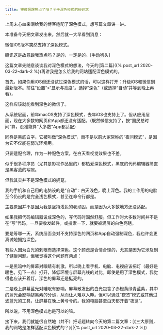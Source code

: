 ```yaml
---
title: 被微信蹭热点了吗？关于深色模式的碎碎念
---
```


上周末心血来潮给我的博客适配了深色模式，想写篇文章讲一讲。

本准备今天把文章发出来，然后就一大早看到消息：

微信iOS版本突然支持了深色模式。

腾讯这是故意蹭我热点吗？是的，一定是的。[手动狗头]

这篇文章先随意谈谈我对深色模式的想法，今天的[第二篇]({% post_url 2020-03-22-dark-2 %})再讲我是怎么给我的网站适配深色模式的。

首先，如果你用iOS但还没试过深色模式的话，可以这样打开：升级iOS和微信到最新版本。前往“设置”>“显示与亮度”。选择“深色”（或选择“自动”并等到晚上再看）。

这样应该就能看到深色的微信了。

从系统层面，前年macOS支持了深色模式，去年iOS也支持上了。但从应用层面，现在大多数的网页和App都还没有适配。（既然微信支持了，按“国民总时间”算，没准能算“大多数”App都适配）

同样是黑底白字，它被叫做“深色模式”，而不是以前大家常称的“夜间模式”，是因为它不仅能在弱光环境用。

只要适配合理，作为一种配色方案，在白天看视觉效果也不差。

似乎很多程序员（尤其是影视作品里的）都热爱深色模式，黑底的代码编辑器简直是黑客范的写照。

但我其实并不是深色模式的拥趸。



我的手机和自己用的电脑设的是“自动”：白天浅色，晚上深色。我的工作用的电脑至今仍设的是完全浅色模式，甚至连命令行都是。

主要原因并不是因为我是坚持浅色的老顽固，而是因为大多数地方还没适配。

如果我把代码编辑器设成深色的，写代码时固然舒服。但工作时大多数时间并不是在“写”代码，一旦要收发邮件，或搜索一下，就要被满屏的白色亮瞎。

要是等哪一天，系统层面会对不支持深色的网页和App自动强制深色，我也许会更真诚地拥抱深色。

有些人因为白光的刺眼而选择深色。这个顾虑是合情合理的，尤其是因为它涉及到了健康问题。但我觉得这个问题有两点：

一是黑暗中的屏幕对眼睛有刺激。所以晚上看手机、电脑、电视应该把灯（最好是暖色，见下一点）打开，降低环境与屏幕光线的对比。即使是用了深色模式，我觉得也应该开着灯，深色的屏幕还是挺亮的。

二是晚上屏幕蓝光对睡眠有影响。屏幕散发出的白光包含了赤橙黄绿青蓝紫，其中的蓝光会影响褪黑素的分泌，从而让人难以入睡。但可以通过“夜览”模式或其他过滤蓝光的工具，让屏幕在晚上黄兮兮的。我的电脑甚至白天都开着“夜览”。

所以说，不用深色模式也是可以的嘛。

接下来，我们就能很自然地（并不）把话题转向今天的第二篇文章：[《三大原则，我的网站是怎样适配深色模式的？》]({% post_url 2020-03-22-dark-2 %})
